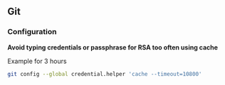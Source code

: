 ## Git

### Configuration

**Avoid typing credentials or passphrase for RSA too often using cache**

Example for 3 hours
```bash
git config --global credential.helper 'cache --timeout=10800'
```
